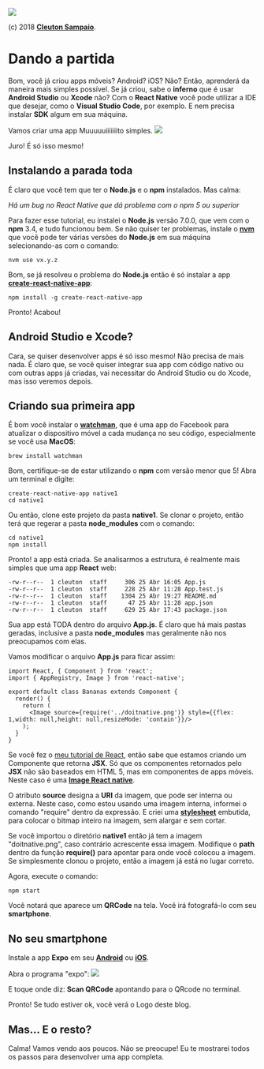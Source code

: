 ![](../doitnative_transp.png)

(c) 2018 [**Cleuton Sampaio**](https://github.com/cleuton).

# Dando a partida

Bom, você já criou apps móveis? Android? iOS? Não? Então, aprenderá da maneira mais simples possível. Se já criou, sabe o **inferno** que é usar **Android Studio** ou **Xcode** não? Com o **React Native** você pode utilizar a IDE que desejar, como o **Visual Studio Code**, por exemplo. E nem precisa instalar **SDK** algum em sua máquina. 

Vamos criar uma app Muuuuuiiiiiiito simples. 
![](./app1.jpg)

Juro! É só isso mesmo!

## Instalando a parada toda

É claro que você tem que ter o **Node.js** e o **npm** instalados. Mas calma: 

*Há um bug no React Native que dá problema com o npm 5 ou superior*

Para fazer esse tutorial, eu instalei o **Node.js** versão 7.0.0, que vem com o **npm** 3.4, e tudo funcionou bem. Se não quiser ter problemas, instale o [**nvm**](http://udgwebdev.com/nvm-node-version-manager/) que você pode ter várias versões do **Node.js** em sua máquina selecionando-as com o comando: 
```
nvm use vx.y.z
```
Bom, se já resolveu o problema do **Node.js** então é só instalar a app [**create-react-native-app**](https://github.com/react-community/create-react-native-app): 
```
npm install -g create-react-native-app
```
Pronto! Acabou!

## Android Studio e Xcode?

Cara, se quiser desenvolver apps é só isso mesmo! Não precisa de mais nada. É claro que, se você quiser integrar sua app com código nativo ou com outras apps já criadas, vai necessitar do Android Studio ou do Xcode, mas isso veremos depois.

## Criando sua primeira app

É bom você instalar o [**watchman**](https://facebook.github.io/watchman/docs/install.html), que é uma app do Facebook para atualizar o dispositivo móvel a cada mudança no seu código, especialmente se você usa **MacOS**: 
```
brew install watchman
```
Bom, certifique-se de estar utilizando o **npm** com versão menor que 5! Abra um terminal e digite: 
```
create-react-native-app native1
cd native1
```
Ou então, clone este projeto da pasta **native1**. Se clonar o projeto, então terá que regerar a pasta **node_modules** com o comando: 
```
cd native1
npm install
```
Pronto! a app está criada. Se analisarmos a estrutura, é realmente mais simples que uma app **React** web: 
```
-rw-r--r--  1 cleuton  staff     306 25 Abr 16:05 App.js
-rw-r--r--  1 cleuton  staff     228 25 Abr 11:28 App.test.js
-rw-r--r--  1 cleuton  staff    1304 25 Abr 19:27 README.md
-rw-r--r--  1 cleuton  staff      47 25 Abr 11:28 app.json
-rw-r--r--  1 cleuton  staff     629 25 Abr 17:43 package.json
```
Sua app está TODA dentro do arquivo **App.js**. É claro que há mais pastas geradas, inclusive a pasta **node_modules** mas geralmente não nos preocupamos com elas.

Vamos modificar o arquivo **App.js** para ficar assim: 
```
import React, { Component } from 'react';
import { AppRegistry, Image } from 'react-native';

export default class Bananas extends Component {
  render() {
    return (
      <Image source={require('../doitnative.png')} style={{flex: 1,width: null,height: null,resizeMode: 'contain'}}/>
    );
  }
}
```
Se você fez o [meu tutorial de React](http://reactdontpanic.com), então sabe que estamos criando um Componente que retorna **JSX**. Só que os componentes retornados pelo **JSX** não são baseados em HTML 5, mas em componentes de apps móveis. Neste caso é uma [**Image React native**](https://facebook.github.io/react-native/docs/image.html).

O atributo **source** designa a **URI** da imagem, que pode ser interna ou externa. Neste caso, como estou usando uma imagem interna, informei o comando "require" dentro da expressão. E criei uma [**stylesheet**](https://facebook.github.io/react-native/docs/image.html#style) embutida, para colocar o bitmap inteiro na imagem, sem alargar e sem cortar. 

Se você importou o diretório **native1** então já tem a imagem "doitnative.png", caso contrário acrescente essa imagem. Modifique o **path** dentro da função **require()** para apontar para onde você colocou a imagem. Se simplesmente clonou o projeto, então a imagem já está no lugar correto.

Agora, execute o comando: 
```
npm start
```
Você notará que aparece um **QRCode** na tela. Você irá fotografá-lo com seu **smartphone**. 

## No seu smartphone

Instale a app **Expo** em seu [**Android**](https://play.google.com/store/apps/details?id=host.exp.exponent&hl=pt_BR) ou [**iOS**](https://itunes.apple.com/us/app/expo-client/id982107779?mt=8).

Abra o programa "expo": 
![](./scan.png)

E toque onde diz: **Scan QRCode** apontando para o QRcode no terminal.

Pronto! Se tudo estiver ok, você verá o Logo deste blog.

## Mas... E o resto?

Calma! Vamos vendo aos poucos. Não se preocupe! Eu te mostrarei todos os passos para desenvolver uma app completa.